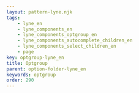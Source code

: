 ```yaml
---
layout: pattern-lyne.njk
tags: 
    - lyne_en
    - lyne_components_en
    - lyne_components_optgroup_en
    - lyne_components_autocomplete_children_en
    - lyne_components_select_children_en
    - page
key: optgroup-lyne_en
title: Optgroup
parent: option-folder-lyne_en
keywords: optgroup
order: 290
---
```


